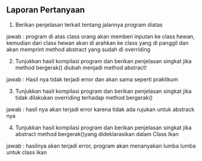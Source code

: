 ## Laporan Pertanyaan

1. Berikan penjelasan terkait tentang jalannya program diatas

jawab : program di atas class orang akan memberi inputan ke class hewan, kemudian dari class hewan akan di arahkan ke class yang di panggil dan akan memprint method abstract yang sudah di overriding

2. Tunjukkan hasil kompilasi program dan berikan penjelasan singkat jika method
bergerak() diubah menjadi method abstract!

jawab : Hasil nya tidak terjadi error dan akan sama seperti praktikum


3. Tunjukkan hasil kompilasi program dan berikan penjelasan singkat jika tidak dilakukan
overriding terhadap method bergerak()

jawab : hasil nya akan terjadi error karena tidak ada rujukan untuk abstrack nya


4. Tunjukkan hasil kompilasi program dan berikan penjelasan singkat jika abstract method
bergerak()yang dideklarasikan dalam Class Ikan

jawab : hasilnya akan terjadi error, program akan menanyakan lumba lumba untuk class ikan
